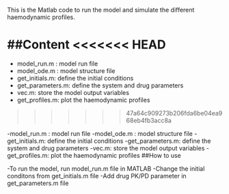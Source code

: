 This is the Matlab code to run the model and simulate the different haemodynamic profiles.

##Content
<<<<<<< HEAD
=======
- model_run.m : model run file
- model_ode.m : model structure file
- get_initials.m: define the initial conditions
- get_parameters.m: define the system and drug parameters
- vec.m: store the model output variables
- get_profiles.m: plot the haemodynamic profiles
>>>>>>> 47a64c909273b206fda6be04ea968eb4fb3acc8a

-model_run.m : model run file
-model_ode.m : model structure file
-get_initials.m: define the initial conditions
-get_parameters.m: define the system and drug parameters
-vec.m: store the model output variables
-get_profiles.m: plot the haemodynamic profiles
##How to use

-To run the model, run model_run.m file in MATLAB
-Change the initial conditons from get_initials.m file
-Add drug PK/PD parameter in get_parameters.m file
